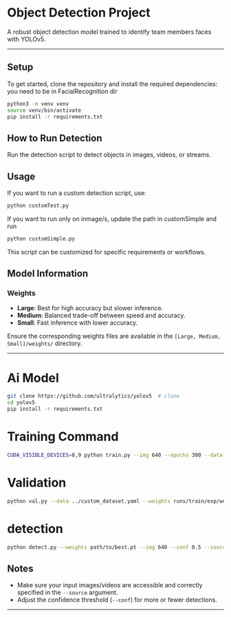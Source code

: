 # **Object Detection Project**

A robust object detection model trained to identify team members faces with YOLOv5.

---

## **Setup**
To get started, clone the repository and install the required dependencies:
you need to be in FacialRecognition dir
```bash
python3 -m venv venv
source venv/bin/activate
pip install -r requirements.txt
```

## **How to Run Detection**
Run the detection script to detect objects in images, videos, or streams.


## **Usage**
If you want to run a custom detection script, use:
```bash
python customTest.py
```
If you want to run only on inmage/s, update the path in customSimple and run
```bash 
python customSimple.py
```

This script can be customized for specific requirements or workflows.


## **Model Information**
### **Weights**
- **Large**: Best for high accuracy but slower inference.
- **Medium**: Balanced trade-off between speed and accuracy.
- **Small**: Fast inference with lower accuracy.

Ensure the corresponding weights files are available in the `[Large, Medium, Small]/weights/` directory.


---


# Ai Model
```bash 
git clone https://github.com/ultralytics/yolov5  # clone
cd yolov5
pip install -r requirements.txt
```

# Training Command
```bash 
CUDA_VISIBLE_DEVICES=8,9 python train.py --img 640 --epochs 300 --data ../custom_dataset.yaml --weights yolov5l.pt
```

# Validation
```bash 
python val.py --data ../custom_dataset.yaml --weights runs/train/exp/weights/best.pt --img 640
```

# detection
```bash
python detect.py --weights path/to/best.pt --img 640 --conf 0.5 --source path/to/images_or_videos
```


## **Notes**
- Make sure your input images/videos are accessible and correctly specified in the `--source` argument.
- Adjust the confidence threshold (`--conf`) for more or fewer detections.

---